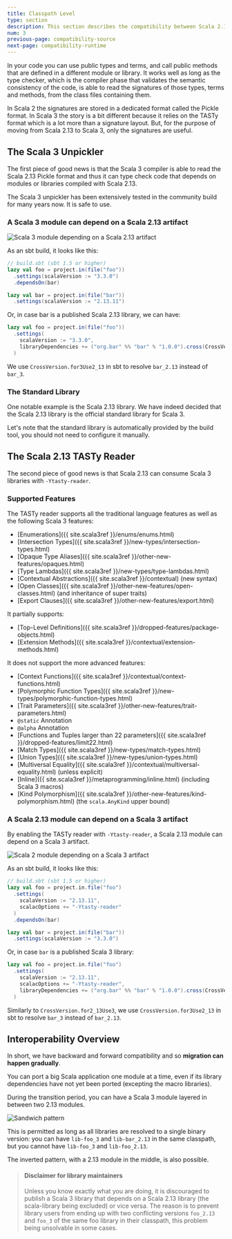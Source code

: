 ```yaml
---
title: Classpath Level
type: section
description: This section describes the compatibility between Scala 2.13 and Scala 3 class files.
num: 3
previous-page: compatibility-source
next-page: compatibility-runtime
---
```


In your code you can use public types and terms, and call public methods that are defined in a different module or library.
It works well as long as the type checker, which is the compiler phase that validates the semantic consistency of the code, is able to read the signatures of those types, terms and methods, from the class files containing them.

In Scala 2 the signatures are stored in a dedicated format called the Pickle format.
In Scala 3 the story is a bit different because it relies on the TASTy format which is a lot more than a signature layout.
But, for the purpose of moving from Scala 2.13 to Scala 3, only the signatures are useful.

## The Scala 3 Unpickler

The first piece of good news is that the Scala 3 compiler is able to read the Scala 2.13 Pickle format and thus it can type check code that depends on modules or libraries compiled with Scala 2.13.

The Scala 3 unpickler has been extensively tested in the community build for many years now. It is safe to use.

### A Scala 3 module can depend on a Scala 2.13 artifact

![Scala 3 module depending on a Scala 2.13 artifact](/resources/images/scala3-migration/compatibility-3-to-213.svg)

As an sbt build, it looks like this:

```scala
// build.sbt (sbt 1.5 or higher)
lazy val foo = project.in(file("foo"))
  .settings(scalaVersion := "3.3.0")
  .dependsOn(bar)

lazy val bar = project.in(file("bar"))
  .settings(scalaVersion := "2.13.11")
```

Or, in case bar is a published Scala 2.13 library, we can have:

```scala
lazy val foo = project.in(file("foo"))
  .settings(
    scalaVersion := "3.3.0",
    libraryDependencies += ("org.bar" %% "bar" % "1.0.0").cross(CrossVersion.for3Use2_13)
  )
```

We use `CrossVersion.for3Use2_13` in sbt to resolve `bar_2.13` instead of `bar_3`.

### The Standard Library

One notable example is the Scala 2.13 library.
We have indeed decided that the Scala 2.13 library is the official standard library for Scala 3.

Let's note that the standard library is automatically provided by the build tool, you should not need to configure it manually.

## The Scala 2.13 TASTy Reader

The second piece of good news is that Scala 2.13 can consume Scala 3 libraries with `-Ytasty-reader`.

### Supported Features

The TASTy reader supports all the traditional language features as well as the following Scala 3 features:
- [Enumerations]({{ site.scala3ref }}/enums/enums.html)
- [Intersection Types]({{ site.scala3ref }}/new-types/intersection-types.html)
- [Opaque Type Aliases]({{ site.scala3ref }}/other-new-features/opaques.html)
- [Type Lambdas]({{ site.scala3ref }}/new-types/type-lambdas.html)
- [Contextual Abstractions]({{ site.scala3ref }}/contextual) (new syntax)
- [Open Classes]({{ site.scala3ref }}/other-new-features/open-classes.html) (and inheritance of super traits)
- [Export Clauses]({{ site.scala3ref }}/other-new-features/export.html)

It partially supports:
- [Top-Level Definitions]({{ site.scala3ref }}/dropped-features/package-objects.html)
- [Extension Methods]({{ site.scala3ref }}/contextual/extension-methods.html)

It does not support the more advanced features:
- [Context Functions]({{ site.scala3ref }}/contextual/context-functions.html)
- [Polymorphic Function Types]({{ site.scala3ref }}/new-types/polymorphic-function-types.html)
- [Trait Parameters]({{ site.scala3ref }}/other-new-features/trait-parameters.html)
- `@static` Annotation
- `@alpha` Annotation
- [Functions and Tuples larger than 22 parameters]({{ site.scala3ref }}/dropped-features/limit22.html)
- [Match Types]({{ site.scala3ref }}/new-types/match-types.html)
- [Union Types]({{ site.scala3ref }}/new-types/union-types.html)
- [Multiversal Equality]({{ site.scala3ref }}/contextual/multiversal-equality.html) (unless explicit)
- [Inline]({{ site.scala3ref }}/metaprogramming/inline.html) (including Scala 3 macros)
- [Kind Polymorphism]({{ site.scala3ref }}/other-new-features/kind-polymorphism.html) (the `scala.AnyKind` upper bound)

### A Scala 2.13 module can depend on a Scala 3 artifact

By enabling the TASTy reader with `-Ytasty-reader`, a Scala 2.13 module can depend on a Scala 3 artifact.

![Scala 2 module depending on a Scala 3 artifact](/resources/images/scala3-migration/compatibility-213-to-3.svg)

As an sbt build, it looks like this:

```scala
// build.sbt (sbt 1.5 or higher)
lazy val foo = project.in.file("foo")
  .settings(
    scalaVersion := "2.13.11",
    scalacOptions += "-Ytasty-reader"
  )
  .dependsOn(bar)

lazy val bar = project.in(file("bar"))
  .settings(scalaVersion := "3.3.0")
```

Or, in case `bar` is a published Scala 3 library:

```scala
lazy val foo = project.in.file("foo")
  .settings(
    scalaVersion := "2.13.11",
    scalacOptions += "-Ytasty-reader",
    libraryDependencies += ("org.bar" %% "bar" % "1.0.0").cross(CrossVersion.for2_13Use3)
  )
```

Similarly to `CrossVersion.for2_13Use3`, we use `CrossVersion.for3Use2_13` in sbt to resolve `bar_3` instead of `bar_2.13`.

## Interoperability Overview

In short, we have backward and forward compatibility and so **migration can happen gradually**.

You can port a big Scala application one module at a time, even if its library dependencies have not yet been ported (excepting the macro libraries).

During the transition period, you can have a Scala 3 module layered in between two 2.13 modules.

![Sandwich pattern](/resources/images/scala3-migration/compatibility-sandwich.svg)

This is permitted as long as all libraries are resolved to a single binary version: you can have `lib-foo_3` and `lib-bar_2.13` in the same classpath, but you cannot have `lib-foo_3` and `lib-foo_2.13`.

The inverted pattern, with a 2.13 module in the middle, is also possible.

> #### Disclaimer for library maintainers
> 
> Unless you know exactly what you are doing, it is discouraged to publish a Scala 3 library that depends on a Scala 2.13 library (the scala-library being excluded) or vice versa.
> The reason is to prevent library users from ending up with two conflicting versions `foo_2.13` and `foo_3` of the same foo library in their classpath, this problem being unsolvable in some cases.

